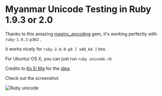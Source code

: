 Myanmar Unicode Testing in Ruby 1.9.3 or 2.0
============================================

Thanks to this amazing [maginc_encoding](https://github.com/m-ryan/magic_encoding) gem, it's working perfectly with `ruby-1.9.3-p362` .

It works nicely for `ruby-2.0.0-p0 [ x86_64 ]` too.

For Ubuntu/ OS X, you can just run
`ruby unicode.rb`

Credits to [Ko Ei Mg](https://www.facebook.com/ei.mung) for the [idea](https://www.facebook.com/photo.php?fbid=10151614605077328&set=a.445551197327.239848.564487327&type=1).

Check out the screenshot

![Ruby unicode](https://dl.dropboxusercontent.com/u/2709123/ruby-uni.png "Unicode test in Ruby")
